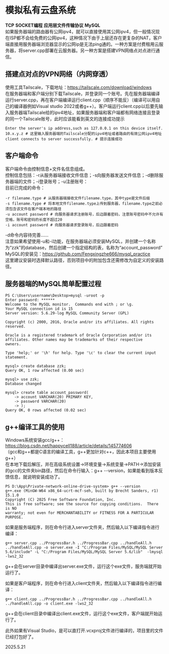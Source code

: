 # 模拟私有云盘系统  
**TCP**  **SOCKET编程**  **应用层文件传输协议**  **MySQL**  
如果服务器端的路由器有公网ipv4，就可以直接使用其公网ipv4，但一般情况现在ISP都不会给免费的公网ipv4，这种情况下由于上层还存在更复杂的NAT，客户端直接用服务器端浏览器显示的公网ip是无法ping通的。一种方案是付费租用云服务器，将server.cpp部署在云服务器。另一种方案是搭建VPN网络点对点进行通信。  
## 搭建点对点的VPN网络（内网穿透）  
使用工具Tailscale，下载地址：https://tailscale.com/download/windows  
在服务器端和客户端分别下载Tailscale，并登录同一个账号。先在服务器端编译运行server.cpp，再在客户端编译运行client.cpp（顺序不能反）（编译可以用自己的编译器例如Visual studio 2022或者g++）。客户端运行client.cpp以后要先输入服务器端Tailscale给的ipv4地址，如果服务器端和客户端都有网络连接且登录的同一个Tailscale账号，此时应该能看到英文的连接成功提示  
```
Enter the server's ip address,such as 127.0.0.1 on this device itself.
10.x.y.z # 这里输入服务器端的Tailscale分配的ipv4地址或者路由的有效公网ipv4地址
client connects to server successfully. # 提示连接成功
```
## 客户端命令  
客户端命令由控制信息+文件名信息组成。  
控制信息包括：-r从服务器端接收文件信息；-s向服务器发送文件信息；-d删除服务器端的文件；-i登录账号；-u注册账号：  
目前已完成的命令：  
```
-r filename.type # 从服务器端接收文件filename.type，其中type是文件后缀
-s filename.type # 将本地文件filename.type上传到服务器，filename.type之前必须包含该文件在客户端本地的路径
-u account password # 向服务器请求注册账号，后边跟着密码，注意账号密码中不允许有空格，账号和密码的长度不超过20
-i account password # 向服务器请求登录账号，后边跟着密码
```
-d命令内容待完善……  
注意如果希望使用-u和-i功能，在服务器端必须安装MySQL，并创建一个名称为“zzk”的database，然后创建一个指定结构的表，名称为“account_password”  
MySQL的安装见：https://github.com/Fengxingzhe666/mysql_practice  
这里建议安装时选择默认路径，否则项目中的附加包含还需修改为自定义的安装路径。  
## 服务器端的MySQL简单配置过程  
```
PS C:\Users\username\Desktop>mysql -uroot -p
Enter password: ******
Welcome to the MySQL monitor.  Commands end with ; or \g.
Your MySQL connection id is 15
Server version: 5.6.29-log MySQL Community Server (GPL)

Copyright (c) 2000, 2016, Oracle and/or its affiliates. All rights reserved.

Oracle is a registered trademark of Oracle Corporation and/or its
affiliates. Other names may be trademarks of their respective
owners.

Type 'help;' or '\h' for help. Type '\c' to clear the current input statement.

mysql> create database zzk;
Query OK, 1 row affected (0.00 sec)

mysql> use zzk;
Database changed

mysql> create table account_password(
    -> account VARCHAR(20) PRIMARY KEY,
    -> password VARCHAR(20)
    -> );
Query OK, 0 rows affected (0.02 sec)

```

## g++编译工具的使用  
Windows系统安装gcc/g++：https://blog.csdn.net/happycell188/article/details/145774606  
（gcc和g++都是C语言的编译工具，g++更加针对c++，因此本项目主要使用g++）  
在本地下载后解压，并在高级系统设置->环境变量->系统变量->PATH->添加安装的gcc的文件夹bin路径，然后在命令行输入：g++ --version，如果能看到版本反馈信息，就说明安装成功了。  
```
PS D:\App\Private-network-online-drive-system> g++ --version
g++.exe (MinGW-W64 x86_64-ucrt-mcf-seh, built by Brecht Sanders, r1) 15.1.0
Copyright (C) 2025 Free Software Foundation, Inc.
This is free software; see the source for copying conditions.  There is NO
warranty; not even for MERCHANTABILITY or FITNESS FOR A PARTICULAR PURPOSE.
```
如果是服务端程序，则在命令行进入server文件夹，然后输入以下编译指令进行编译：  
```
g++ server.cpp ../ProgressBar.h ../ProgressBar.cpp ../handleAll.h ../handleAll.cpp -o server.exe -I "C:/Program Files/MySQL/MySQL Server 5.6/include" -L "C:/Program Files/MySQL/MySQL Server 5.6/lib"  -lmysql -lws2_32
```
g++会在server目录中编译出server.exe文件，运行这个exe文件，服务端就开始运行了。

如果是客户端程序，则在命令行进入client文件夹，然后输入以下编译指令进行编译：  
```
g++ client.cpp ../ProgressBar.h ../ProgressBar.cpp ../handleAll.h ../handleAll.cpp -o client.exe -lws2_32
```
g++会在client目录中编译出client.exe文件，运行这个exe文件，客户端就开始运行了。 

此外如果有Visual Studio，是可以直打开.vcxproj文件进行编译的，项目里的文件已经打包好了。  
 
2025.5.21  
